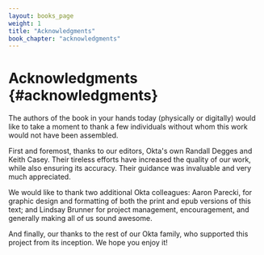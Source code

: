 ```yaml
---
layout: books_page
weight: 1
title: "Acknowledgments"
book_chapter: "acknowledgments"
---
```

# Acknowledgments {#acknowledgments}

The authors of the book in your hands today (physically or digitally) would like to take a moment to thank a few individuals without whom this work would not have been assembled.

First and foremost, thanks to our editors, Okta's own Randall Degges and Keith Casey. Their tireless efforts have increased the quality of our work, while also ensuring its accuracy. Their guidance was invaluable and very much appreciated.

We would like to thank two additional Okta colleagues: Aaron Parecki, for graphic design and formatting of both the print and epub versions of this text; and Lindsay Brunner for project management, encouragement, and generally making all of us sound awesome.

And finally, our thanks to the rest of our Okta family, who supported this project from its inception. We hope you enjoy it!
